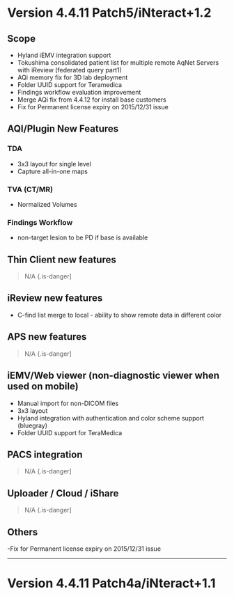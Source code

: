 <!-- TITLE: Version 4.4.11 -->
<!-- SUBTITLE: A quick summary of Version 4.4.11 -->

# Version 4.4.11 Patch5/iNteract+1.2
## Scope
- Hyland iEMV integration support
- Tokushima consolidated patient list for multiple remote AqNet Servers with iReview (federated query part1)
- AQi memory fix for 3D lab deployment
- Folder UUID support for Teramedica
- Findings workflow evaluation improvement
- Merge AQi fix from 4.4.12 for install base customers
- Fix for Permanent license expiry on 2015/12/31 issue


## AQI/Plugin New Features
### TDA
- 3x3 layout for single level
- Capture all-in-one maps
### TVA (CT/MR)
- Normalized Volumes
### Findings Workflow
- non-target lesion to be PD if base is available
## Thin Client new features 
> N/A
{.is-danger]

## iReview new features
- C-find list merge to local - ability to show remote data in different color

## APS new features
> N/A
{.is-danger]

## iEMV/Web viewer (non-diagnostic viewer when used on mobile)
- Manual import for non-DICOM files
- 3x3 layout
- Hyland integration with authentication and color scheme support (bluegray) 
- Folder UUID support for TeraMedica


## PACS integration
> N/A
{.is-danger]

## Uploader / Cloud / iShare
> N/A
{.is-danger]

## Others
-Fix for Permanent license expiry on 2015/12/31 issue

---

# Version 4.4.11 Patch4a/iNteract+1.1